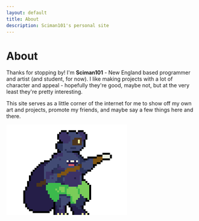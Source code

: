 ```yaml
---
layout: default
title: About
description: Sciman101's personal site
---
```

# About

Thanks for stopping by! I'm **Sciman101** - New England based programmer and artist (and student, for now). I like making projects with a lot of character and appeal - hopefully they're good, maybe not, but at the very least they're pretty interesting.

This site serves as a little corner of the internet for me to show off my own art and projects, promote my friends, and maybe say a few things here and there.

![Iekika sprite from Tussle Punks](/assets/img/Iekika.gif)